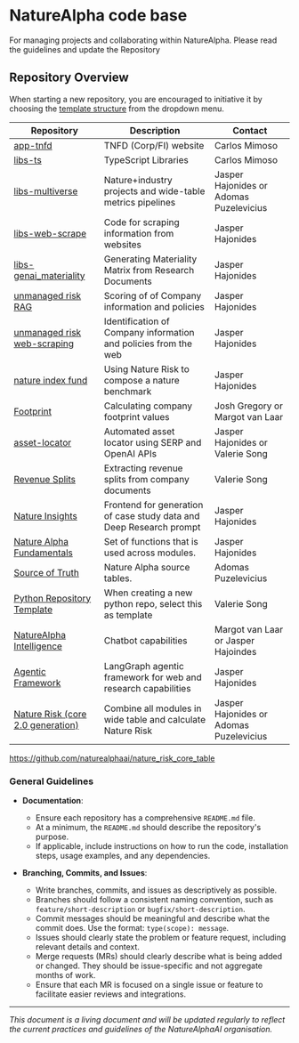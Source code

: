 # NatureAlpha code base

For managing projects and collaborating within NatureAlpha. Please read the guidelines and update the Repository 

## Repository Overview

When starting a new repository, you are encouraged to initiative it by choosing the [template structure](https://github.com/naturealphaai/Template) from the dropdown menu. 

| Repository | Description | Contact |
|------------|-------------|-------------|
| [app-tnfd](https://github.com/NatureAlphaAI/app-tnfd) | TNFD (Corp/FI) website | Carlos Mimoso
| [libs-ts](https://github.com/NatureAlphaAI/libs-ts) | TypeScript Libraries | Carlos Mimoso
| [libs-multiverse](https://github.com/NatureAlphaAI/libs-multiverse) | Nature+industry projects and wide-table metrics pipelines | Jasper Hajonides or Adomas Puzelevicius
| [libs-web-scrape](https://github.com/NatureAlphaAI/libs-web-scrape) | Code for scraping information from websites | Jasper Hajonides
| [libs-genai_materiality](https://github.com/NatureAlphaAI/libs-genai_materiality) | Generating Materiality Matrix from Research Documents | Jasper Hajonides
| [unmanaged risk RAG](https://github.com/naturealphaai/unmanaged-risk) | Scoring of of Company information and policies | Jasper Hajonides
| [unmanaged risk web-scraping](https://github.com/naturealphaai/unmanaged-risk-web-scraping/) | Identification of Company information and policies from the web | Jasper Hajonides
| [nature index fund](https://github.com/naturealphaai/nature_index_fund) | Using Nature Risk to compose a nature benchmark  | Jasper Hajonides
| [Footprint](https://github.com/naturealphaai/footprint) | Calculating company footprint values   | Josh Gregory or Margot van Laar
| [asset-locator](https://github.com/naturealphaai/asset-locator/tree/main) | Automated asset locator using SERP and OpenAI APIs  | Jasper Hajonides or Valerie Song
| [Revenue Splits](https://github.com/naturealphaai/revenue_splits) | Extracting revenue splits from company documents | Valerie Song
| [Nature Insights](https://github.com/naturealphaai/NatureInsights) | Frontend for generation of case study data and Deep Research prompt | Jasper Hajonides 
| [Nature Alpha Fundamentals](https://github.com/naturealphaai/nature-alpha-fundamentals) | Set of functions that is used across modules.  | Jasper Hajonides 
| [Source of Truth](https://github.com/naturealphaai/nature-alpha-centralised-source-of-truth) | Nature Alpha source tables.  | Adomas Puzelevicius
| [Python Repository Template](https://github.com/naturealphaai/Template) | When creating a new python repo, select this as template  | Valerie Song
| [NatureAlpha Intelligence](https://github.com/naturealphaai/naturealpha-intelligence) | Chatbot capabilities | Margot van Laar or Jasper Hajoindes
| [Agentic Framework](https://github.com/naturealphaai/agents_in_action) | LangGraph agentic framework for web and research capabilities | Jasper Hajonides
| [Nature Risk (core 2.0 generation)](https://github.com/naturealphaai/nature_risk_core_table) | Combine all modules in wide table and calculate Nature Risk | Jasper Hajonides or Adomas Puzelevicius 

https://github.com/naturealphaai/nature_risk_core_table











### General Guidelines

- **Documentation**:
  - Ensure each repository has a comprehensive `README.md` file.
  - At a minimum, the `README.md` should describe the repository's purpose.
  - If applicable, include instructions on how to run the code, installation steps, usage examples, and any dependencies.

- **Branching, Commits, and Issues**:
  - Write branches, commits, and issues as descriptively as possible.
  - Branches should follow a consistent naming convention, such as `feature/short-description` or `bugfix/short-description`.
  - Commit messages should be meaningful and describe what the commit does. Use the format: `type(scope): message`.
  - Issues should clearly state the problem or feature request, including relevant details and context.
  - Merge requests (MRs) should clearly describe what is being added or changed. They should be issue-specific and not aggregate months of work.
  - Ensure that each MR is focused on a single issue or feature to facilitate easier reviews and integrations.


---

*This document is a living document and will be updated regularly to reflect the current practices and guidelines of the NatureAlphaAI organisation.*
